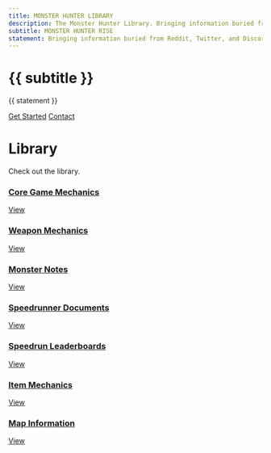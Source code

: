 ```yaml
---
title: MONSTER HUNTER LIBRARY
description: The Monster Hunter Library. Bringing information buried from Reddit, Twitter, and Discord out into the open.
subtitle: MONSTER HUNTER RISE
statement: Bringing information buried from Reddit, Twitter, and Discord out into the open.
---
```

<div class="pb-md">
    <h1 class="is-size-1">{{ subtitle }}</h1>
    <p class="is-size-3 font-medium text-gray-500">{{ statement }}</p>
    <div class="buttons flex-wrap is-md max-w-sm mt-lg">
        <a class="button is-size-5 is-main rounded-md mr-sm" href="{{ asset ./library/index.html }}">Get Started</a>
        <a class="button is-size-5 is-success rounded-md mr-sm" href="{{ asset ./contact/index.html }}">Contact</a>
    </div>
    <!--<div class="notification mt-sm is-warning is-size-6"><span class="font-bold">MIN</span> is still in the early ages of development. Proceed with caution.</div>-->
</div>

<div class="text-center p-md max-w-md mt-xl">
    <h1 class="is-size-1" id="library">Library</h1>
    <p class="is-size-6 font-medium text-gray-500">Check out the library.</p>
</div>

<div class="flex items-center justify-center pt-lg">
    <div class="grid grid-cols-2 grid-cols-mobile gap-md max-w-md">
        <a class="button rounded-md mr-sm shadow max-h-sm max-w-sm whitespace-normal" href="{{ asset ./mhrise/core-mechanics/index.html }}">
            <h3 class="max-w-sm">Core Game Mechanics</h3>
            <p class="is-size-4">View</p>
        </a>
        <a class="button rounded-md mr-sm shadow max-h-sm max-w-sm whitespace-normal" href="{{ asset ./mhrise/weapon-mechanics/index.html }}">
            <h3 class="max-w-sm">Weapon Mechanics</h3>
            <p class="is-size-4">View</p>
        </a>
        <a class="button rounded-md mr-sm shadow max-h-sm max-w-sm whitespace-normal" href="{{ asset ./mhrise/monster-notes/index.html }}">
            <h3 class="max-w-sm">Monster Notes</h3>
            <p class="is-size-4">View</p>
        </a>
        <a class="button rounded-md mr-sm shadow max-h-sm max-w-sm whitespace-normal" href="{{ asset ./mhrise/speedrunner-docs/index.html }}">
            <h3 class="max-w-sm">Speedrunner Documents</h3>
            <p class="is-size-4">View</p>
        </a>
        <a class="button rounded-md mr-sm shadow max-h-sm max-w-sm whitespace-normal" href="{{ asset ./mhrise/leaderboards/index.html }}">
            <h3 class="max-w-sm">Speedrun Leaderboards</h3>
            <p class="is-size-4">View</p>
        </a>
        <a class="button rounded-md mr-sm shadow max-h-sm max-w-sm whitespace-normal" href="{{ asset ./mhrise/item-mechanics/index.html }}">
            <h3 class="max-w-sm">Item Mechanics</h3>
            <p class="is-size-4">View</p>
        </a>
        <a class="button rounded-md mr-sm shadow max-h-sm max-w-sm whitespace-normal" href="{{ asset ./mhrise/map-information/index.html }}">
            <h3 class="max-w-sm">Map Information</h3>
            <p class="is-size-4">View</p>
        </a>
    </div>
</div>